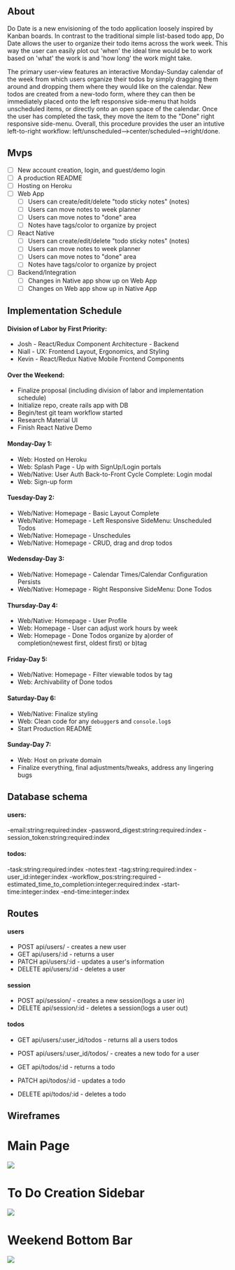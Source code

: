 ## About

Do Date is a new envisioning of the todo application loosely inspired by Kanban boards. In contrast to the traditional simple list-based todo app, Do Date allows the user to organize their todo items across the work week. This way the user can easily plot out 'when' the ideal time would be to work based on 'what' the work is and 'how long' the work might take. 

The primary user-view features an interactive Monday-Sunday calendar of the week from which users organize their todos by simply dragging them around and dropping them where they would like on the calendar. New todos are created from a new-todo form, where they can then be immediately placed onto the left responsive side-menu that holds unscheduled items, or directly onto an open space of the calendar. Once the user has completed the task, they move the item to the "Done" right responsive side-menu. Overall, this procedure provides the user an intutive left-to-right workflow: left/unscheduled-->center/scheduled-->right/done. 

## Mvps

- [ ] New account creation, login, and guest/demo login
- [ ] A production README
- [ ] Hosting on Heroku
- [ ] Web App
  - [ ] Users can create/edit/delete "todo sticky notes" (notes)
  - [ ] Users can move notes to week planner
  - [ ] Users can move notes to "done" area
  - [ ] Notes have tags/color to organize by project
- [ ] React Native
  - [ ] Users can create/edit/delete "todo sticky notes" (notes)
  - [ ] Users can move notes to week planner
  - [ ] Users can move notes to "done" area
  - [ ] Notes have tags/color to organize by project
- [ ] Backend/Integration
  - [ ] Changes in Native app show up on Web App
  - [ ] Changes on Web app show up in Native App

## Implementation Schedule

#### Division of Labor by First Priority:

- Josh - React/Redux Component Architecture - Backend
- Niall - UX: Frontend Layout, Ergonomics, and Styling
- Kevin - React/Redux Native Mobile Frontend Components

#### Over the Weekend:

- Finalize proposal (including division of labor and implementation schedule)
- Initialize repo, create rails app with DB 
- Begin/test git team workflow started
- Research Material UI
- Finish React Native Demo

#### Monday-Day 1:

- Web: Hosted on Heroku
- Web: Splash Page - Up with SignUp/Login portals
- Web/Native: User Auth Back-to-Front Cycle Complete: Login modal
- Web: Sign-up form

#### Tuesday-Day 2:

- Web/Native: Homepage - Basic Layout Complete
- Web/Native: Homepage - Left Responsive SideMenu: Unscheduled Todos
- Web/Native: Homepage - Unschedules
- Web/Native: Homepage - CRUD, drag and drop todos

#### Wedensday-Day 3:

- Web/Native: Homepage - Calendar Times/Calendar Configuration Persists
- Web/Native: Homepage - Right Responsive SideMenu: Done Todos

#### Thursday-Day 4:

- Web/Native: Homepage - User Profile
- Web: Homepage - User can adjust work hours by week
- Web: Homepage - Done Todos organize by a)order of completion(newest first, oldest first) or b)tag

#### Friday-Day 5:

- Web/Native: Homepage - Filter viewable todos by tag
- Web: Archivability of Done todos

#### Saturday-Day 6:

- Web/Native: Finalize styling
- Web: Clean code for any `debugger`s and `console.log`s 
- Start Production README

#### Sunday-Day 7:

- Web: Host on private domain
- Finalize everything, final adjustments/tweaks, address any lingering bugs


## Database schema

#### users: 

-email:string:required:index
-password_digest:string:required:index
-session_token:string:required:index

#### todos:

-task:string:required:index
-notes:text
-tag:string:required:index
-user_id:integer:index
-workflow_pos:string:required
-estimated_time_to_completion:integer:required:index
-start-time:integer:index
-end-time:integer:index


## Routes

#### users

- POST api/users/ - creates a new user
- GET api/users/:id - returns a user
- PATCH api/users/:id - updates a user's information
- DELETE api/users/:id - deletes a user

#### session

- POST api/session/ - creates a new session(logs a user in)
- DELETE api/session/:id - deletes a session(logs a user out)

#### todos

- GET api/users/:user_id/todos - returns all a users todos
- POST api/users/:user_id/todos/ - creates a new todo for a user

- GET api/todos/:id - returns a todo
- PATCH api/todos/:id - updates a todo
- DELETE api/todos/:id - deletes a todo


## Wireframes

# Main Page
![](https://github.com/jpe442/dodate/blob/master/app/assets/images/main_page.jpg)

# To Do Creation Sidebar 
![](https://github.com/jpe442/dodate/blob/master/app/assets/images/to_do_creation_sidebar.jpg)

# Weekend Bottom Bar
![](https://github.com/jpe442/dodate/blob/master/app/assets/images/weekend_bottom_bar.jpg)

